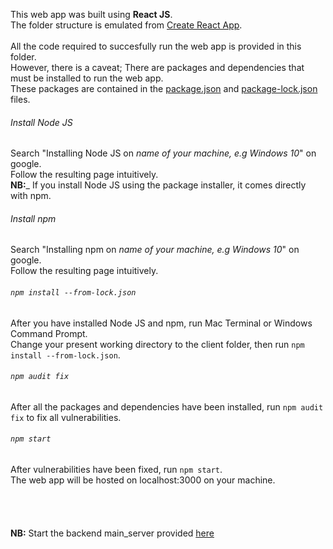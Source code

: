 This web app was built using __React JS__.  
The folder structure is emulated from [Create React App](https://github.com/facebook/create-react-app).
<br>
<br>
All the code required to succesfully run the web app is provided in this folder.  
However, there is a caveat; There are packages and dependencies that must be installed to run the web app.  
These packages are contained in the [package.json](https://github.com/ifunanyaScript/Brain-tumour-diagnosis-app/blob/main/client/package.json) and [package-lock.json](https://github.com/ifunanyaScript/Brain-tumour-diagnosis-app/blob/main/client/package-lock.json) files.  

###### Install Node JS
Search "Installing Node JS on _name of your machine, e.g Windows 10_" on google.  
Follow the resulting page intuitively.  
__NB:___ If you install Node JS using the package installer, it comes directly with npm.
###### Install npm
Search "Installing npm on _name of your machine, e.g Windows 10_" on google.  
Follow the resulting page intuitively.  

###### `npm install --from-lock.json`
After you have installed Node JS and npm, run Mac Terminal or Windows Command Prompt.  
Change your present working directory to the client folder, then run `npm install --from-lock.json`. 

###### `npm audit fix`
After all the packages and dependencies have been installed, run `npm audit fix` to fix all vulnerabilities.

###### `npm start`
After vulnerabilities have been fixed, run `npm start`.  
The web app will be hosted on localhost:3000 on your machine.  
<br>
<br>
<br>
<br>
__NB:__ Start the backend main_server provided [here](https://github.com/ifunanyaScript/Brain-tumour-diagnosis-app/blob/main/server/main_server.py)


